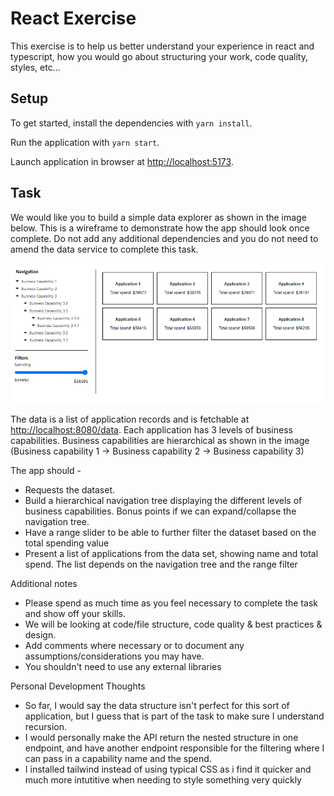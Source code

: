 # React Exercise

This exercise is to help us better understand your experience in react and typescript, how you would go about structuring your work, code quality, styles, etc...

## Setup

To get started, install the dependencies with `yarn install`.

Run the application with `yarn start`.

Launch application in browser at [http://localhost:5173](http://localhost:5173).

## Task

We would like you to build a simple data explorer as shown in the image below. This is a wireframe to demonstrate how the app should look once complete. Do not add any additional dependencies and you do not need to amend the data service to complete this task.

![React Exercise wireframe](/react-exercise.png)

The data is a list of application records and is fetchable at [http://localhost:8080/data](http://localhost:8080/data). Each application has 3 levels of business capabilities. Business capabilities are hierarchical as shown in the image (Business capability 1 -> Business capability 2 -> Business capability 3)

The app should -

- Requests the dataset.
- Build a hierarchical navigation tree displaying the different levels of business capabilities. Bonus points if we can expand/collapse the navigation tree.
- Have a range slider to be able to further filter the dataset based on the total spending value
- Present a list of applications from the data set, showing name and total spend. The list depends on the navigation tree and the range filter

Additional notes

- Please spend as much time as you feel necessary to complete the task and show off your skills.
- We will be looking at code/file structure, code quality & best practices & design.
- Add comments where necessary or to document any assumptions/considerations you may have.
- You shouldn't need to use any external libraries

Personal Development Thoughts
- So far, I would say the data structure isn't perfect for this sort of application, but I guess that is part of the task to make sure I understand recursion.
- I would personally make the API return the nested structure in one endpoint, and have another endpoint responsible for the filtering where I can pass in a capability name and the spend.
- I installed tailwind instead of using typical CSS as i find it quicker and much more intutitive when needing to style something very quickly
